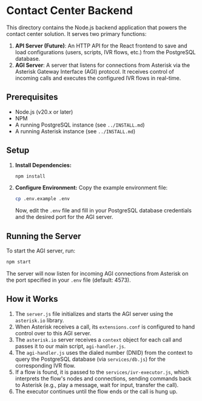 # Contact Center Backend

This directory contains the Node.js backend application that powers the contact center solution. It serves two primary functions:

1.  **API Server (Future)**: An HTTP API for the React frontend to save and load configurations (users, scripts, IVR flows, etc.) from the PostgreSQL database.
2.  **AGI Server**: A server that listens for connections from Asterisk via the Asterisk Gateway Interface (AGI) protocol. It receives control of incoming calls and executes the configured IVR flows in real-time.

## Prerequisites

-   Node.js (v20.x or later)
-   NPM
-   A running PostgreSQL instance (see `../INSTALL.md`)
-   A running Asterisk instance (see `../INSTALL.md`)

## Setup

1.  **Install Dependencies:**
    ```bash
    npm install
    ```

2.  **Configure Environment:**
    Copy the example environment file:
    ```bash
    cp .env.example .env
    ```
    Now, edit the `.env` file and fill in your PostgreSQL database credentials and the desired port for the AGI server.

## Running the Server

To start the AGI server, run:
```bash
npm start
```
The server will now listen for incoming AGI connections from Asterisk on the port specified in your `.env` file (default: 4573).

## How it Works

1.  The `server.js` file initializes and starts the AGI server using the `asterisk.io` library.
2.  When Asterisk receives a call, its `extensions.conf` is configured to hand control over to this AGI server.
3.  The `asterisk.io` server receives a `context` object for each call and passes it to our main script, `agi-handler.js`.
4.  The `agi-handler.js` uses the dialed number (DNID) from the context to query the PostgreSQL database (via `services/db.js`) for the corresponding IVR flow.
5.  If a flow is found, it is passed to the `services/ivr-executor.js`, which interprets the flow's nodes and connections, sending commands back to Asterisk (e.g., play a message, wait for input, transfer the call).
6.  The executor continues until the flow ends or the call is hung up.